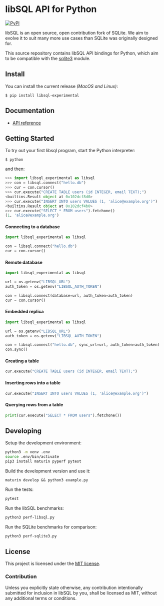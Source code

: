 # libSQL API for Python

[![PyPI](https://badge.fury.io/py/libsql-experimental.svg)](https://badge.fury.io/py/libsql-experimental)

libSQL is an open source, open contribution fork of SQLite. We aim to evolve it to suit many more use cases than SQLite was originally designed for.

This source repository contains libSQL API bindings for Python, which aim to be compatible with the [sqlite3](https://docs.python.org/3/library/sqlite3.html) module.

## Install

You can install the current release _(MacOS and Linux)_:

```
$ pip install libsql-experimental
```

## Documentation

* [API reference](docs/api.md)

## Getting Started

To try out your first libsql program, start the Python interpreter:

```shell
$ python
```

and then:

```python
>>> import libsql_experimental as libsql
>>> con = libsql.connect("hello.db")
>>> cur = con.cursor()
>>> cur.execute("CREATE TABLE users (id INTEGER, email TEXT);")
<builtins.Result object at 0x102dcf8d0>
>>> cur.execute("INSERT INTO users VALUES (1, 'alice@example.org')")
<builtins.Result object at 0x102dcf4b0>
>>> cur.execute("SELECT * FROM users").fetchone()
(1, 'alice@example.org')
```

#### Connecting to a database

```python
import libsql_experimental as libsql

con = libsql.connect("hello.db")
cur = con.cursor()
```

#### Remote database

```python
import libsql_experimental as libsql

url = os.getenv("LIBSQL_URL")
auth_token = os.getenv("LIBSQL_AUTH_TOKEN")

con = libsql.connect(database=url, auth_token=auth_token)
cur = con.cursor()
```

#### Embedded replica

```python
import libsql_experimental as libsql

url = os.getenv("LIBSQL_URL")
auth_token = os.getenv("LIBSQL_AUTH_TOKEN")

con = libsql.connect("hello.db", sync_url=url, auth_token=auth_token)
con.sync()
```

#### Creating a table

```python
cur.execute("CREATE TABLE users (id INTEGER, email TEXT);")
```

#### Inserting rows into a table

```python
cur.execute("INSERT INTO users VALUES (1, 'alice@example.org')")
```

#### Querying rows from a table

```python
print(cur.execute("SELECT * FROM users").fetchone())
```

## Developing

Setup the development environment:

```sh
python3 -m venv .env
source .env/bin/activate
pip3 install maturin pyperf pytest
```

Build the development version and use it:

```
maturin develop && python3 example.py
```

Run the tests:

```sh
pytest
```

Run the libSQL benchmarks:

```sh
python3 perf-libsql.py
```

Run the SQLite benchmarks for comparison:

```sh
python3 perf-sqlite3.py
```

## License

This project is licensed under the [MIT license].

### Contribution

Unless you explicitly state otherwise, any contribution intentionally submitted
for inclusion in libSQL by you, shall be licensed as MIT, without any additional
terms or conditions.

[MIT license]: https://github.com/libsql/libsql-experimental-python/blob/main/LICENSE.md
